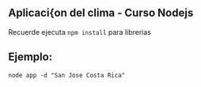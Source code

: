 ## Aplicaci{on del clima - Curso Nodejs

Recuerde ejecuta ```npm install``` para librerias 

## Ejemplo:

```
node app -d "San Jose Costa Rica"
```
